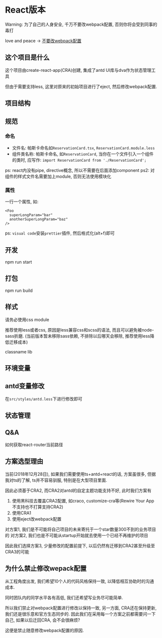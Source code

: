 React版本
===

Warning: 为了自己的人身安全, 千万不要改webpack配置, 否则你将会受到同事的毒打

love and peace -> [不要改webpack配置](https://www.hblady.com/wp-content/uploads/2018/08/c61cddeb1aa4722d2de6c3a020ba413f.mp4)

这个项目是什么
---

这个项目由create-react-app(CRA)创建, 集成了antd UI库与dva作为状态管理工具

但由于需要支持less, 这里对原来的初始项目进行了eject, 然后修改webpack配置.



项目结构
---


规范
---

### 命名

- 文件名: 帕斯卡命名如`ReservationCard.tsx`, `ReservationCard.module.less`
- 组件类名称: 帕斯卡命名, 如`ReservationCard`, 当你在一个文件引入一个组件的类时, 应写作: `import ReservationCard from './ReservationCard';`

ps: react内没有pipe, directive概念, 所以不需要在后面添加component
ps2: 对组件的样式文件名需要加上module, 否则无法使用模块化

### 属性
一行一个属性, 如:

```tsx
<Foo
  superLongParam="bar"
  anotherSuperLongParam="baz"
/>
```

ps: `visual code`安装`prettier`插件, 然后格式化(alt+f)即可

开发
---

npm run start

打包
---

npm run build

样式
---

请务必使用css module

推荐使用less或者css, 原因是less兼容css和scss的语法, 而且可以避免被node-sass折磨. (当前版本暂未移除sass依赖, 不排除以后哪天会移除, 推荐使用less降低迁移成本)

classname lib

环境变量
---

antd变量修改
---

在`src/styles/antd.less`下进行修改即可

状态管理
---

Q&A
---

如何获取react-router当前路径




方案选型理由
---

当前(2018年12月28日), 如果我们需要使用ts+antd+react的话, 方案虽很多, 但据我对ts的了解, ts并不容易驯服, 特别是在大型项目里面.

因此必须基于CRA2, 而CRA2对antd的自定主题功能支持不好, 此时我们方案有
1. 使用黑科技去覆盖CRA2配置, 如craco, customize-cra等(Rewire Your App不支持也不打算支持CRA2)
2. 使用CRA1
3. 使用eject改webpack配置

对方案1, 我们是不可能将自己项目的未来寄托于一个star数量300不到的业务项目的
对方案2, 我们也是不可能从startup开始就去使用一个已经不再维护的项目

因此我们选择方案3, 少量修改的配置前提下, 以后仍然有迁移到CRA2甚至升级至CRA3的可能

为什么禁止修改wepack配置
---

从工程角度出发, 我们希望10个人的代码风格保持一致, 以降低相互协助时的沟通成本.

同时团队内的同学水平各有高低, 我们还希望写业务尽可能简单.

所以我们禁止对webpack配置进行修改以保持一致, 另一方面, CRA还在保持更新, 我们还是很乐意和官方生态同步的. 因此我们在采用每一个方案之前都需要问一下自己, 如果以后迁回CRA, 会不会很麻烦?

这便是禁止随意修改webpack配置的原因.


